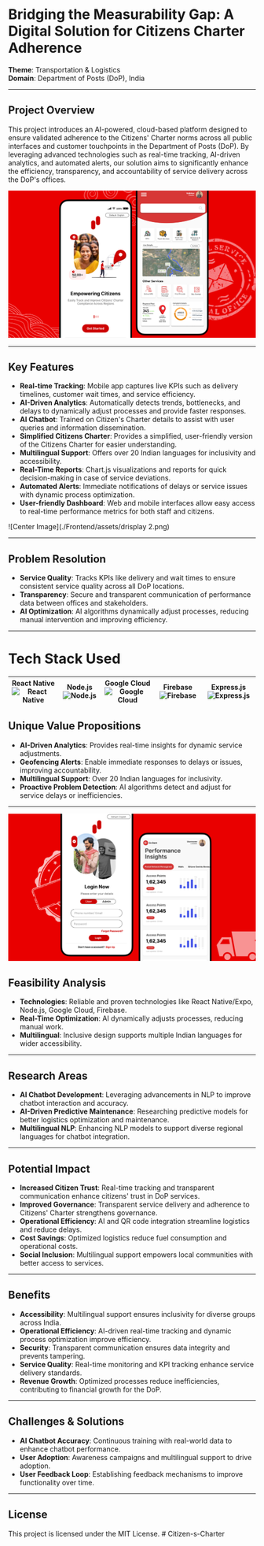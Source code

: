 # **Bridging the Measurability Gap: A Digital Solution for Citizens Charter Adherence**

**Theme**: Transportation & Logistics  
**Domain**: Department of Posts (DoP), India

---

## **Project Overview**

This project introduces an AI-powered, cloud-based platform designed to ensure validated adherence to the Citizens' Charter norms across all public interfaces and customer touchpoints in the Department of Posts (DoP). By leveraging advanced technologies such as real-time tracking, AI-driven analytics, and automated alerts, our solution aims to significantly enhance the efficiency, transparency, and accountability of service delivery across the DoP's offices.

![Starting Image](./Frontend/assets/drisplay%201.png)

---

## **Key Features**

- **Real-time Tracking**: Mobile app captures live KPIs such as delivery timelines, customer wait times, and service efficiency.
- **AI-Driven Analytics**: Automatically detects trends, bottlenecks, and delays to dynamically adjust processes and provide faster responses.
- **AI Chatbot**: Trained on Citizen's Charter details to assist with user queries and information dissemination.
- **Simplified Citizens Charter**: Provides a simplified, user-friendly version of the Citizens Charter for easier understanding.
- **Multilingual Support**: Offers over 20 Indian languages for inclusivity and accessibility.
- **Real-Time Reports**: Chart.js visualizations and reports for quick decision-making in case of service deviations.
- **Automated Alerts**: Immediate notifications of delays or service issues with dynamic process optimization.
- **User-friendly Dashboard**: Web and mobile interfaces allow easy access to real-time performance metrics for both staff and citizens.

![Center Image](./Frontend/assets/drisplay 2.png)

---

## **Problem Resolution**

- **Service Quality**: Tracks KPIs like delivery and wait times to ensure consistent service quality across all DoP locations.
- **Transparency**: Secure and transparent communication of performance data between offices and stakeholders.
- **AI Optimization**: AI algorithms dynamically adjust processes, reducing manual intervention and improving efficiency.

---

# Tech Stack Used

| **React Native** ![React Native](https://img.icons8.com/color/48/000000/react-native.png) | **Node.js** ![Node.js](https://img.icons8.com/color/48/000000/nodejs.png) | **Google Cloud** ![Google Cloud](https://img.icons8.com/color/48/000000/google-cloud.png) | **Firebase** ![Firebase](https://img.icons8.com/color/48/000000/firebase.png) | **Express.js** ![Express.js](https://img.icons8.com/color/48/000000/express-js.png) |
|:----------------------------------------------------------:|:---------------------------------------------------------:|:---------------------------------------------------------:|:--------------------------------------------------------:|:----------------------------------------------------------:|



## **Unique Value Propositions**

- **AI-Driven Analytics**: Provides real-time insights for dynamic service adjustments.
- **Geofencing Alerts**: Enable immediate responses to delays or issues, improving accountability.
- **Multilingual Support**: Over 20 Indian languages for inclusivity.
- **Proactive Problem Detection**: AI algorithms detect and adjust for service delays or inefficiencies.

---

![Center image](./Frontend/assets/display%202.png)

## **Feasibility Analysis**

- **Technologies**: Reliable and proven technologies like React Native/Expo, Node.js, Google Cloud, Firebase.
- **Real-Time Optimization**: AI dynamically adjusts processes, reducing manual work.
- **Multilingual**: Inclusive design supports multiple Indian languages for wider accessibility.

---

## **Research Areas**

- **AI Chatbot Development**: Leveraging advancements in NLP to improve chatbot interaction and accuracy.
- **AI-Driven Predictive Maintenance**: Researching predictive models for better logistics optimization and maintenance.
- **Multilingual NLP**: Enhancing NLP models to support diverse regional languages for chatbot integration.

---

## **Potential Impact**

- **Increased Citizen Trust**: Real-time tracking and transparent communication enhance citizens' trust in DoP services.
- **Improved Governance**: Transparent service delivery and adherence to Citizens' Charter strengthens governance.
- **Operational Efficiency**: AI and QR code integration streamline logistics and reduce delays.
- **Cost Savings**: Optimized logistics reduce fuel consumption and operational costs.
- **Social Inclusion**: Multilingual support empowers local communities with better access to services.

---

## **Benefits**

- **Accessibility**: Multilingual support ensures inclusivity for diverse groups across India.
- **Operational Efficiency**: AI-driven real-time tracking and dynamic process optimization improve efficiency.
- **Security**: Transparent communication ensures data integrity and prevents tampering.
- **Service Quality**: Real-time monitoring and KPI tracking enhance service delivery standards.
- **Revenue Growth**: Optimized processes reduce inefficiencies, contributing to financial growth for the DoP.

---

## **Challenges & Solutions**

- **AI Chatbot Accuracy**: Continuous training with real-world data to enhance chatbot performance.
- **User Adoption**: Awareness campaigns and multilingual support to drive adoption.
- **User Feedback Loop**: Establishing feedback mechanisms to improve functionality over time.

---

## **License**

This project is licensed under the MIT License.
#   C i t i z e n - s - C h a r t e r 
 
 
